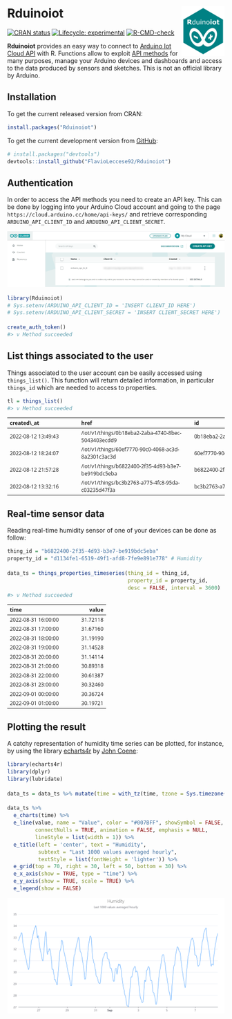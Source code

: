 
<!-- README.md is generated from README.Rmd. Please edit that file -->

# Rduinoiot <img src="man/figures/logo.png" align="right" width="100px">

<!-- badges: start -->

[![CRAN
status](https://www.r-pkg.org/badges/version/Rduinoiot)](https://CRAN.R-project.org/package=Rduinoiot)
[![Lifecycle:
experimental](https://img.shields.io/badge/lifecycle-experimental-orange.svg)](https://lifecycle.r-lib.org/articles/stages.html#experimental)
[![R-CMD-check](https://github.com/FlavioLeccese92/Rduinoiot/workflows/R-CMD-check/badge.svg)](https://github.com/FlavioLeccese92/Rduinoiot/actions)
<!-- badges: end -->

**Rduinoiot** provides an easy way to connect to [Arduino Iot Cloud
API](https://create.arduino.cc/iot/) with R. Functions allow to exploit
[API methods](https://www.arduino.cc/reference/en/iot/api/) for many
purposes, manage your Arduino devices and dashboards and access to the
data produced by sensors and sketches. This is not an official library
by Arduino.

## Installation

To get the current released version from CRAN:

``` r
install.packages("Rduinoiot")
```

To get the current development version from
[GitHub](https://github.com/):

``` r
# install.packages("devtools")
devtools::install_github("FlavioLeccese92/Rduinoiot")
```

## Authentication

In order to access the API methods you need to create an API key. This
can be done by logging into your Arduino Cloud account and going to the
page `https://cloud.arduino.cc/home/api-keys/` and retrieve
corresponding `ARDUINO_API_CLIENT_ID` and `ARDUINO_API_CLIENT_SECRET`.

![](man/figures/readme-authentication.png)

``` r
library(Rduinoiot)
# Sys.setenv(ARDUINO_API_CLIENT_ID = 'INSERT CLIENT_ID HERE')
# Sys.setenv(ARDUINO_API_CLIENT_SECRET = 'INSERT CLIENT_SECRET HERE')

create_auth_token()
#> v Method succeeded
```

## List things associated to the user

Things associated to the user account can be easily accessed using
`things_list()`. This function will return detailed information, in
particular `things_id` which are needed to access to properties.

``` r
tl = things_list()
#> v Method succeeded
```

<table class=" lightable-paper table" style="font-family: &quot;Open Sans&quot;, sans-serif; width: auto !important; margin-left: auto; margin-right: auto; font-size: 12px; margin-left: auto; margin-right: auto;">
<thead>
<tr>
<th style="text-align:left;">
created\_at
</th>
<th style="text-align:left;">
href
</th>
<th style="text-align:left;">
id
</th>
<th style="text-align:left;">
name
</th>
<th style="text-align:right;">
properties\_count
</th>
<th style="text-align:left;">
sketch\_id
</th>
<th style="text-align:left;">
timezone
</th>
<th style="text-align:left;">
updated\_at
</th>
<th style="text-align:left;">
user\_id
</th>
<th style="text-align:left;">
device\_fqbn
</th>
<th style="text-align:left;">
device\_id
</th>
<th style="text-align:left;">
device\_name
</th>
<th style="text-align:left;">
device\_type
</th>
</tr>
</thead>
<tbody>
<tr>
<td style="text-align:left;min-width: 1.6in; ">
2022-08-12 13:49:43
</td>
<td style="text-align:left;min-width: 2.6in; ">
/iot/v1/things/0b18eba2-2aba-4740-8bec-5043403ecdd9
</td>
<td style="text-align:left;min-width: 2.6in; ">
0b18eba2-2aba-4740-8bec-5043403ecdd9
</td>
<td style="text-align:left;min-width: 2in; ">
Smart Garden
</td>
<td style="text-align:right;">
8
</td>
<td style="text-align:left;min-width: 2.6in; ">
7a8e48be-e77d-401c-8ef7-05bd6e7b4c27
</td>
<td style="text-align:left;">
America/New\_York
</td>
<td style="text-align:left;min-width: 1.6in; ">
2022-08-12 18:23:38
</td>
<td style="text-align:left;min-width: 2.6in; ">
fd39fa13-cbac-49ac-9316-cbdf452ba1c9
</td>
<td style="text-align:left;">
NA
</td>
<td style="text-align:left;min-width: 2.6in; ">
NA
</td>
<td style="text-align:left;">
NA
</td>
<td style="text-align:left;">
NA
</td>
</tr>
<tr>
<td style="text-align:left;min-width: 1.6in; ">
2022-08-12 18:24:07
</td>
<td style="text-align:left;min-width: 2.6in; ">
/iot/v1/things/60ef7770-90c0-4068-ac3d-8a2301c3ac3d
</td>
<td style="text-align:left;min-width: 2.6in; ">
60ef7770-90c0-4068-ac3d-8a2301c3ac3d
</td>
<td style="text-align:left;min-width: 2in; ">
Home Security Alarm
</td>
<td style="text-align:right;">
7
</td>
<td style="text-align:left;min-width: 2.6in; ">
87cbfdec-b965-4a04-814a-232f65ac2f8e
</td>
<td style="text-align:left;">
America/New\_York
</td>
<td style="text-align:left;min-width: 1.6in; ">
2022-08-12 18:42:09
</td>
<td style="text-align:left;min-width: 2.6in; ">
fd39fa13-cbac-49ac-9316-cbdf452ba1c9
</td>
<td style="text-align:left;">
NA
</td>
<td style="text-align:left;min-width: 2.6in; ">
NA
</td>
<td style="text-align:left;">
NA
</td>
<td style="text-align:left;">
NA
</td>
</tr>
<tr>
<td style="text-align:left;min-width: 1.6in; ">
2022-08-12 21:57:28
</td>
<td style="text-align:left;min-width: 2.6in; ">
/iot/v1/things/b6822400-2f35-4d93-b3e7-be919bdc5eba
</td>
<td style="text-align:left;min-width: 2.6in; ">
b6822400-2f35-4d93-b3e7-be919bdc5eba
</td>
<td style="text-align:left;min-width: 2in; ">
Personal Weather Station
</td>
<td style="text-align:right;">
5
</td>
<td style="text-align:left;min-width: 2.6in; ">
0ef1dc12-dd8f-477e-963a-f7734b5ff141
</td>
<td style="text-align:left;">
America/New\_York
</td>
<td style="text-align:left;min-width: 1.6in; ">
2022-08-12 21:59:46
</td>
<td style="text-align:left;min-width: 2.6in; ">
fd39fa13-cbac-49ac-9316-cbdf452ba1c9
</td>
<td style="text-align:left;">
arduino:samd:mkrwifi1010
</td>
<td style="text-align:left;min-width: 2.6in; ">
fa7ee291-8dc8-4713-92c7-9027969e4aa1
</td>
<td style="text-align:left;">
MFA
</td>
<td style="text-align:left;">
mkrwifi1010
</td>
</tr>
<tr>
<td style="text-align:left;min-width: 1.6in; ">
2022-08-12 13:32:16
</td>
<td style="text-align:left;min-width: 2.6in; ">
/iot/v1/things/bc3b2763-a775-4fc8-95da-c03235d47f3a
</td>
<td style="text-align:left;min-width: 2.6in; ">
bc3b2763-a775-4fc8-95da-c03235d47f3a
</td>
<td style="text-align:left;min-width: 2in; ">
Thinking About You
</td>
<td style="text-align:right;">
2
</td>
<td style="text-align:left;min-width: 2.6in; ">
3a558c37-f087-47e9-8f01-339b40fc6dd9
</td>
<td style="text-align:left;">
America/New\_York
</td>
<td style="text-align:left;min-width: 1.6in; ">
2022-08-12 13:40:06
</td>
<td style="text-align:left;min-width: 2.6in; ">
fd39fa13-cbac-49ac-9316-cbdf452ba1c9
</td>
<td style="text-align:left;">
NA
</td>
<td style="text-align:left;min-width: 2.6in; ">
NA
</td>
<td style="text-align:left;">
NA
</td>
<td style="text-align:left;">
NA
</td>
</tr>
</tbody>
</table>

## Real-time sensor data

Reading real-time humidity sensor of one of your devices can be done as
follow:

``` r
thing_id = "b6822400-2f35-4d93-b3e7-be919bdc5eba"
property_id = "d1134fe1-6519-49f1-afd8-7fe9e891e778" # Humidity

data_ts = things_properties_timeseries(thing_id = thing_id,
                                       property_id = property_id,
                                       desc = FALSE, interval = 3600)
#> v Method succeeded
```

<table class="table lightable-paper" style="font-size: 12px; margin-left: auto; margin-right: auto; font-family: &quot;Open Sans&quot;, sans-serif; width: auto !important; margin-left: auto; margin-right: auto;">
<thead>
<tr>
<th style="text-align:left;">
time
</th>
<th style="text-align:right;">
value
</th>
</tr>
</thead>
<tbody>
<tr>
<td style="text-align:left;min-width: 1.6in; ">
2022-08-31 16:00:00
</td>
<td style="text-align:right;">
31.72118
</td>
</tr>
<tr>
<td style="text-align:left;min-width: 1.6in; ">
2022-08-31 17:00:00
</td>
<td style="text-align:right;">
31.67160
</td>
</tr>
<tr>
<td style="text-align:left;min-width: 1.6in; ">
2022-08-31 18:00:00
</td>
<td style="text-align:right;">
31.19190
</td>
</tr>
<tr>
<td style="text-align:left;min-width: 1.6in; ">
2022-08-31 19:00:00
</td>
<td style="text-align:right;">
31.14528
</td>
</tr>
<tr>
<td style="text-align:left;min-width: 1.6in; ">
2022-08-31 20:00:00
</td>
<td style="text-align:right;">
31.14114
</td>
</tr>
<tr>
<td style="text-align:left;min-width: 1.6in; ">
2022-08-31 21:00:00
</td>
<td style="text-align:right;">
30.89318
</td>
</tr>
<tr>
<td style="text-align:left;min-width: 1.6in; ">
2022-08-31 22:00:00
</td>
<td style="text-align:right;">
30.61387
</td>
</tr>
<tr>
<td style="text-align:left;min-width: 1.6in; ">
2022-08-31 23:00:00
</td>
<td style="text-align:right;">
30.32460
</td>
</tr>
<tr>
<td style="text-align:left;min-width: 1.6in; ">
2022-09-01 00:00:00
</td>
<td style="text-align:right;">
30.36724
</td>
</tr>
<tr>
<td style="text-align:left;min-width: 1.6in; ">
2022-09-01 01:00:00
</td>
<td style="text-align:right;">
30.19721
</td>
</tr>
</tbody>
</table>

## Plotting the result

A catchy representation of humidity time series can be plotted, for
instance, by using the library
[echarts4r](https://echarts4r.john-coene.com/) by [John
Coene](https://john-coene.com/):

``` r
library(echarts4r)
library(dplyr)
library(lubridate)

data_ts = data_ts %>% mutate(time = with_tz(time, tzone = Sys.timezone()))

data_ts %>%
  e_charts(time) %>%
  e_line(value, name = "Value", color = "#007BFF", showSymbol = FALSE, smooth = TRUE,
         connectNulls = TRUE, animation = FALSE, emphasis = NULL,
         lineStyle = list(width = 1)) %>%
  e_title(left = 'center', text = "Humidity",
          subtext = "Last 1000 values averaged hourly",
          textStyle = list(fontWeight = 'lighter')) %>%
  e_grid(top = 70, right = 30, left = 50, bottom = 30) %>%
  e_x_axis(show = TRUE, type = "time") %>%
  e_y_axis(show = TRUE, scale = TRUE) %>%
  e_legend(show = FALSE)
```

![](man/figures/readme-example-3.png)
